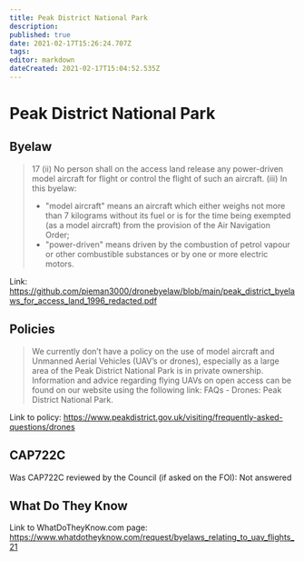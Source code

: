 ```yaml
---
title: Peak District National Park
description: 
published: true
date: 2021-02-17T15:26:24.707Z
tags: 
editor: markdown
dateCreated: 2021-02-17T15:04:52.535Z
---
```


# Peak District National Park

## Byelaw
> 17 (ii) No person shall on the access land release any power-driven model aircraft for flight or control the flight of such an aircraft.
> (iii) In this byelaw:
> - "model aircraft" means an aircraft which either weighs not more than 7 kilograms without its fuel or is for the time being exempted (as a model aircraft) from the provision of the Air Navigation Order;
> - "power-driven" means driven by the combustion of petrol vapour or other combustible substances or by one or more electric motors.

Link: 
https://github.com/pieman3000/dronebyelaw/blob/main/peak_district_byelaws_for_access_land_1996_redacted.pdf

## Policies

> We currently don’t have a policy on the use of model aircraft and Unmanned Aerial Vehicles (UAV’s or drones), especially as a large area of the Peak District National Park is in private ownership. Information and advice regarding flying UAVs on open access can be found on our website using the following link: FAQs - Drones: Peak District National Park.

Link to policy: 
https://www.peakdistrict.gov.uk/visiting/frequently-asked-questions/drones

## CAP722C

Was CAP722C reviewed by the Council (if asked on the FOI): Not answered

## What Do They Know

Link to WhatDoTheyKnow.com page: 
https://www.whatdotheyknow.com/request/byelaws_relating_to_uav_flights_21